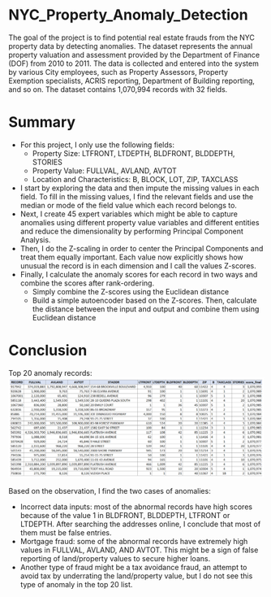 # NYC_Property_Anomaly_Detection
The goal of the project is to find potential real estate frauds from the NYC property data by detecting anomalies. The dataset represents the annual property valuation and assessment provided by the Department of Finance (DOF) from 2010 to 2011. The data is collected and entered into the system by various City employees, such as Property Assessors, Property Exemption specialists, ACRIS reporting, Department of Building reporting, and so on. The dataset contains 1,070,994 records with 32 fields.

# Summary
- For this project, I only use the following fields:
  - Property Size: LTFRONT, LTDEPTH, BLDFRONT, BLDDEPTH, STORIES
  - Property Value: FULLVAL, AVLAND, AVTOT
  - Location and Characteristics: B, BLOCK, LOT, ZIP, TAXCLASS
- I start by exploring the data and then impute the missing values in each field. To fill in the missing values, I find the relevant fields and use the median or mode of the field value which each record belongs to.
- Next, I create 45 expert variables which might be able to capture anomalies using different property value variables and different entities and reduce the dimensionality by performing Principal Component Analysis. 
- Then, I do the Z-scaling in order to center the Principal Components and treat them equally important. Each value now explicitly shows how unusual the record is in each dimension and I call the values Z-scores.
- Finally, I calculate the anomaly scores for each record in two ways and combine the scores after rank-ordering.
  - Simply combine the Z-scores using the Euclidean distance
  - Build a simple autoencoder based on the Z-scores. Then, calculate the distance between the input and output and combine them using Euclidean distance

# Conclusion
Top 20 anomaly records:
![top20](images/top20.png)

Based on the observation, I find the two cases of anomalies:
- Incorrect data inputs: most of the abnormal records have high scores because of the value 1 in BLDFRONT, BLDDEPTH, LTFRONT or LTDEPTH. After searching the addresses online, I conclude that most of them must be false entries.
- Mortgage fraud: some of the abnormal records have extremely high values in FULLVAL, AVLAND, AND AVTOT. This might be a sign of false reporting of land/property values to secure higher loans.
- Another type of fraud might be a tax avoidance fraud, an attempt to avoid tax by underrating the land/property value, but I do not see this type of anomaly in the top 20 list.



